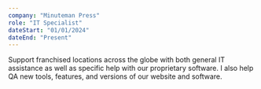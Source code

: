 ```yaml
---
company: "Minuteman Press"
role: "IT Specialist"
dateStart: "01/01/2024"
dateEnd: "Present"
---
```


Support franchised locations across the globe with both general IT assistance as well as specific help with our proprietary software. I also help QA new tools, features, and versions of our website and software.